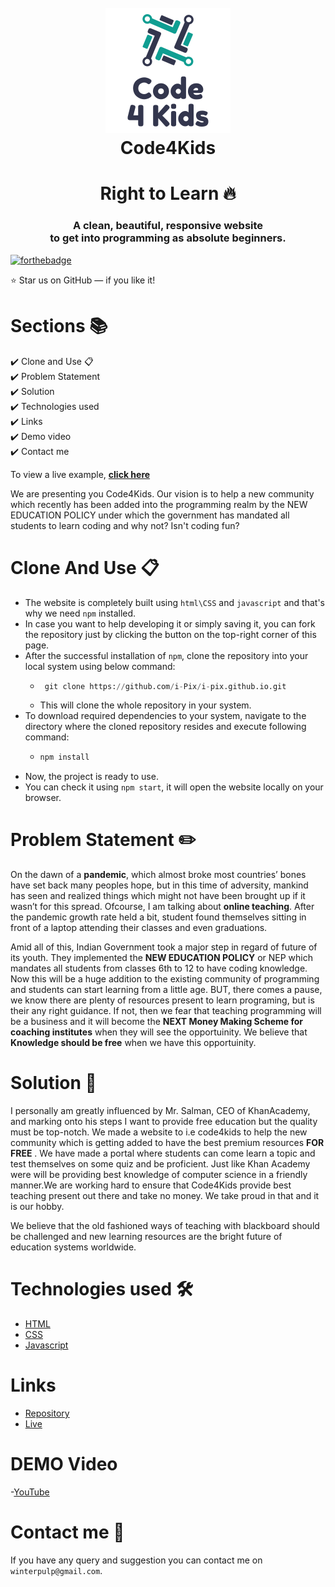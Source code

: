 <h1 align="center">
  <br>
  <a href="http://www.amitmerchant.com/electron-markdownify"><img src="./images/intro1.png" alt="Markdownify" width="200"></a>
  <br>
  Code4Kids
  <br>
</h1>
<h1 align="center"> Right to Learn 🔥 </h1> 
<h3 align="center"> A clean, beautiful, responsive website <br /> to get into programming as absolute beginners. </h3>

[![forthebadge](http://forthebadge.com/images/badges/built-with-love.svg)](http://forthebadge.com)

:star: Star us on GitHub — if you like it!

# Sections 📚

✔️ Clone and Use 📋\
✔️ Problem Statement \
✔️ Solution \
✔️ Technologies used \
✔️ Links \
✔️ Demo video\
✔️ Contact me

To view a live example, **[click here](https://i-pix.github.io/)**

We are presenting you Code4Kids. Our vision is to help a new community which recently has been added into the programming realm by the NEW EDUCATION POLICY under which the government has mandated all students to learn coding and why not? Isn't coding fun?

# Clone And Use 📋

- The website is completely built using `html\CSS` and `javascript` and that's why we need `npm` installed.
- In case you want to help developing it or simply saving it, you can fork the repository just by clicking the button on the top-right corner of this page.
- After the successful installation of `npm`, clone the repository into your local system using below command:
  - ```python
     git clone https://github.com/i-Pix/i-pix.github.io.git
    ```
  - This will clone the whole repository in your system.
- To download required dependencies to your system, navigate to the directory where the cloned repository resides and execute following command:
  - ```python
    npm install
    ```
- Now, the project is ready to use.
- You can check it using `npm start`, it will open the website locally on your browser.

# Problem Statement ✏️

On the dawn of a **pandemic**, which almost broke most countries’ bones have set back many peoples hope, but in this time of adversity, mankind has seen and realized things which might not have been brought up if it wasn’t for this spread. Ofcourse, I am talking about **online teaching**. After the pandemic growth rate held a bit, student found themselves sitting in front of a laptop attending their classes and even graduations.

Amid all of this, Indian Government took a major step in regard of future of its youth. They implemented the **NEW EDUCATION POLICY** or NEP which mandates all students from classes 6th to 12 to have coding knowledge. Now this will be a huge addition to the existing community of programming and students can start learning from a little age. BUT, there comes a pause, we know there are plenty of resources present to learn programing, but is their any right guidance. If not, then we fear that teaching programming will be a business and it will become the **NEXT Money Making Scheme for coaching institutes** when they will see the opportuinity. We believe that **Knowledge should be free** when we have this opportuinity.

# Solution 🌈

I personally am greatly influenced by Mr. Salman, CEO of KhanAcademy, and marking onto his steps I want to provide free education but the quality must be top-notch.
We made a website to i.e code4kids to help the new community which is getting added to have the best premium resources **FOR FREE** . We have made a portal where students can come learn a topic and test themselves on some quiz and be proficient. Just like Khan Academy were will be providing best knowledge of computer science in a friendly manner.We are working hard to ensure that Code4Kids provide best teaching present out there and take no money. We take proud in that and it is our hobby. 

We believe that the old fashioned ways of teaching with blackboard should be challenged and new learning resources are the bright future of education systems worldwide.

# Technologies used 🛠️

- [HTML](https://en.wikipedia.org/wiki/HTML)
- [CSS](https://styled-components.com/)
- [Javascript](https://www.javascript.com/)

# Links 

- [Repository](https://github.com/i-Pix/i-pix.github.io)
- [Live](https://i-pix.github.io/)

# DEMO Video 

-[YouTube]()

# Contact me 👨

If you have any query and suggestion you can contact me on `winterpulp@gmail.com`.




